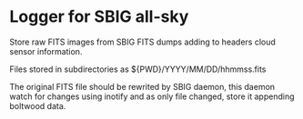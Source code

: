Logger for SBIG all-sky 
====================

Store raw FITS images from SBIG FITS dumps adding to headers cloud sensor
information.

Files stored in subdirectories as ${PWD}/YYYY/MM/DD/hhmmss.fits

The original FITS file should be rewrited by SBIG daemon, this daemon watch
for changes using inotify and as only file changed, store it appending boltwood
data.
